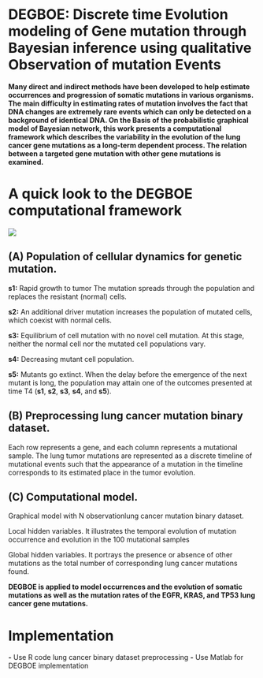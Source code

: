 # DEGBOE: Discrete time Evolution modeling of Gene mutation through Bayesian inference using qualitative Observation of mutation Events

 
**Many direct and indirect methods have been developed to help estimate occurrences and progression of somatic mutations in various organisms. The main difficulty in estimating rates of mutation involves the fact that DNA changes are extremely rare events which can only be detected on a background of identical DNA. On the Basis of the probabilistic graphical model of Bayesian network, this work presents a computational framework which describes the variability in the evolution of the lung cancer gene mutations as a long-term dependent process. The relation between a targeted gene mutation with other gene mutations is examined.**
 

# A quick look to the DEGBOE computational framework
![](figure/Fig_1.png)


## (A) Population of cellular dynamics for genetic mutation.

**s1:** Rapid growth to tumor
The mutation spreads through the population and replaces the resistant (normal) cells. 

**s2:** An additional driver mutation increases the population of mutated cells, which coexist with normal cells. 

**s3:** Equilibrium of cell mutation with no novel cell mutation. At this stage, neither the normal cell nor the mutated cell populations vary. 

**s4:** Decreasing mutant cell population.

 **s5:** Mutants go extinct. When the delay before the emergence of the next mutant is long, the population may attain one of the outcomes presented at time T4 (**s1**, **s2**, **s3**, **s4**, and **s5**). 

## (B) Preprocessing lung cancer mutation binary dataset. 

Each row represents a gene, and each column represents a mutational sample. The lung tumor mutations are represented as a discrete timeline of mutational events such that the appearance of a mutation in the timeline corresponds to its estimated place in the tumor evolution.

## (C) Computational model. 

Graphical model with N observationlung cancer mutation binary dataset.

Local hidden variables. It illustrates the temporal evolution of mutation occurrence and evolution in the 100 mutational samples

Global hidden variables. It portrays the presence or absence of other mutations as the total number of corresponding lung cancer mutations found.


**DEGBOE is applied to model occurrences and the evolution of somatic mutations as well as the mutation rates of the EGFR, KRAS, and TP53 lung cancer gene mutations.**

# Implementation
**-** Use R code lung cancer binary dataset preprocessing
**-** Use Matlab for DEGBOE implementation


